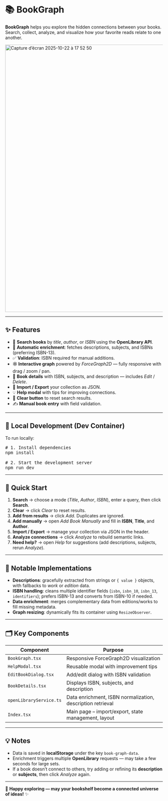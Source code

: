 # 📚 BookGraph

**BookGraph** helps you explore the hidden connections between your books.  
Search, collect, analyze, and visualize how your favorite reads relate to one another.

<img width="1443" height="854" alt="Capture d’écran 2025-10-22 à 17 52 50" src="https://github.com/user-attachments/assets/b328bd1a-ae42-40b9-aa2b-4da0d161c275" />

---

## ✨ Features

- 🔎 **Search books** by *title*, *author*, or *ISBN* using the **OpenLibrary API**.  
- 🧠 **Automatic enrichment**: fetches descriptions, subjects, and ISBNs (preferring ISBN-13).  
- ✅ **Validation**: ISBN required for manual additions.  
- 🕸️ **Interactive graph** powered by *ForceGraph2D* — fully responsive with drag / zoom / pan.  
- 📖 **Book details** with ISBN, subjects, and description — includes *Edit* / *Delete*.  
- 💾 **Import / Export** your collection as JSON.  
- 💡 **Help modal** with tips for improving connections.  
- 🧹 **Clear button** to reset search results.  
- ✍️ **Manual book entry** with field validation.

---

## 🧰 Local Development (Dev Container)
 
To run locally:

<pre>
# 1. Install dependencies
npm install

# 2. Start the development server
npm run dev
</pre>

---

## 🚀 Quick Start

1. **Search** → choose a mode (*Title*, *Author*, *ISBN*), enter a query, then click **Search**.  
2. **Clear** → click *Clear* to reset results.  
3. **Add from results** → click *Add*. Duplicates are ignored.  
4. **Add manually** → open *Add Book Manually* and fill in **ISBN**, **Title**, and **Author**.  
5. **Import / Export** → manage your collection via JSON in the header.  
6. **Analyze connections** → click *Analyze* to rebuild semantic links.  
7. **Need help?** → open *Help* for suggestions (add descriptions, subjects, rerun *Analyze*).

---

## 🧩 Notable Implementations

- **Descriptions**: gracefully extracted from strings or `{ value }` objects, with fallbacks to *work* or *edition* data.  
- **ISBN handling**: cleans multiple identifier fields (`isbn`, `isbn_10`, `isbn_13`, `identifiers`); prefers ISBN-13 and converts from ISBN-10 if needed.  
- **Data enrichment**: merges complementary data from editions/works to fill missing metadata.  
- **Graph resizing**: dynamically fits its container using `ResizeObserver`.

---

## 🗂️ Key Components

| Component | Purpose |
|------------|----------|
| `BookGraph.tsx` | Responsive ForceGraph2D visualization |
| `HelpModal.tsx` | Reusable modal with improvement tips |
| `EditBookDialog.tsx` | Add/edit dialog with ISBN validation |
| `BookDetails.tsx` | Displays ISBN, subjects, and description |
| `openLibraryService.ts` | Data enrichment, ISBN normalization, description retrieval |
| `Index.tsx` | Main page – import/export, state management, layout |

---

## 💡 Notes

- Data is saved in **localStorage** under the key `book-graph-data`.  
- Enrichment triggers multiple **OpenLibrary** requests — may take a few seconds for large sets.  
- If a book doesn’t connect to others, try adding or refining its **description** or **subjects**, then click *Analyze* again.

---

📖 **Happy exploring — may your bookshelf become a connected universe of ideas!** ✨
